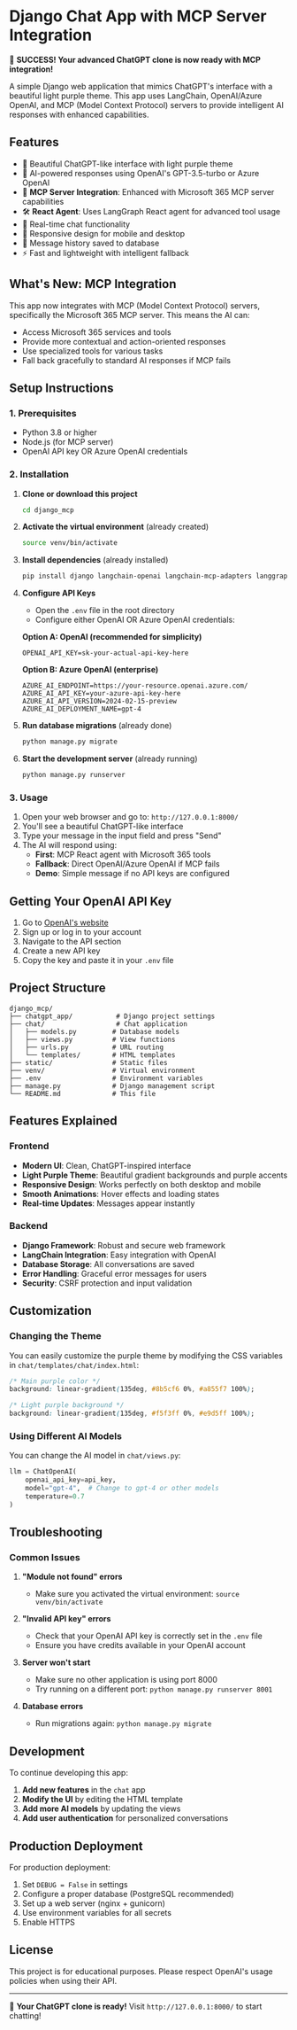 # Django Chat App with MCP Server Integration

🎉 **SUCCESS! Your advanced ChatGPT clone is now ready with MCP integration!**

A simple Django web application that mimics ChatGPT's interface with a beautiful light purple theme. This app uses LangChain, OpenAI/Azure OpenAI, and MCP (Model Context Protocol) servers to provide intelligent AI responses with enhanced capabilities.

## Features

- 🎨 Beautiful ChatGPT-like interface with light purple theme
- 🤖 AI-powered responses using OpenAI's GPT-3.5-turbo or Azure OpenAI
- 🔌 **MCP Server Integration**: Enhanced with Microsoft 365 MCP server capabilities
- 🛠️ **React Agent**: Uses LangGraph React agent for advanced tool usage
- 💬 Real-time chat functionality
- 📱 Responsive design for mobile and desktop
- 💾 Message history saved to database
- ⚡ Fast and lightweight with intelligent fallback

## What's New: MCP Integration

This app now integrates with MCP (Model Context Protocol) servers, specifically the Microsoft 365 MCP server. This means the AI can:

- Access Microsoft 365 services and tools
- Provide more contextual and action-oriented responses
- Use specialized tools for various tasks
- Fall back gracefully to standard AI responses if MCP fails

## Setup Instructions

### 1. Prerequisites
- Python 3.8 or higher
- Node.js (for MCP server)
- OpenAI API key OR Azure OpenAI credentials

### 2. Installation

1. **Clone or download this project**
   ```bash
   cd django_mcp
   ```

2. **Activate the virtual environment** (already created)
   ```bash
   source venv/bin/activate
   ```

3. **Install dependencies** (already installed)
   ```bash
   pip install django langchain-openai langchain-mcp-adapters langgraph mcp python-dotenv
   ```

4. **Configure API Keys**
   - Open the `.env` file in the root directory
   - Configure either OpenAI OR Azure OpenAI credentials:

   **Option A: OpenAI (recommended for simplicity)**
   ```
   OPENAI_API_KEY=sk-your-actual-api-key-here
   ```

   **Option B: Azure OpenAI (enterprise)**
   ```
   AZURE_AI_ENDPOINT=https://your-resource.openai.azure.com/
   AZURE_AI_API_KEY=your-azure-api-key-here
   AZURE_AI_API_VERSION=2024-02-15-preview
   AZURE_AI_DEPLOYMENT_NAME=gpt-4
   ```

5. **Run database migrations** (already done)
   ```bash
   python manage.py migrate
   ```

6. **Start the development server** (already running)
   ```bash
   python manage.py runserver
   ```

### 3. Usage

1. Open your web browser and go to: `http://127.0.0.1:8000/`
2. You'll see a beautiful ChatGPT-like interface
3. Type your message in the input field and press "Send"
4. The AI will respond using:
   - **First**: MCP React agent with Microsoft 365 tools
   - **Fallback**: Direct OpenAI/Azure OpenAI if MCP fails
   - **Demo**: Simple message if no API keys are configured

## Getting Your OpenAI API Key

1. Go to [OpenAI's website](https://platform.openai.com/)
2. Sign up or log in to your account
3. Navigate to the API section
4. Create a new API key
5. Copy the key and paste it in your `.env` file

## Project Structure

```
django_mcp/
├── chatgpt_app/           # Django project settings
├── chat/                  # Chat application
│   ├── models.py         # Database models
│   ├── views.py          # View functions
│   ├── urls.py           # URL routing
│   └── templates/        # HTML templates
├── static/               # Static files
├── venv/                 # Virtual environment
├── .env                  # Environment variables
├── manage.py             # Django management script
└── README.md             # This file
```

## Features Explained

### Frontend
- **Modern UI**: Clean, ChatGPT-inspired interface
- **Light Purple Theme**: Beautiful gradient backgrounds and purple accents
- **Responsive Design**: Works perfectly on both desktop and mobile
- **Smooth Animations**: Hover effects and loading states
- **Real-time Updates**: Messages appear instantly

### Backend
- **Django Framework**: Robust and secure web framework
- **LangChain Integration**: Easy integration with OpenAI
- **Database Storage**: All conversations are saved
- **Error Handling**: Graceful error messages for users
- **Security**: CSRF protection and input validation

## Customization

### Changing the Theme
You can easily customize the purple theme by modifying the CSS variables in `chat/templates/chat/index.html`:

```css
/* Main purple color */
background: linear-gradient(135deg, #8b5cf6 0%, #a855f7 100%);

/* Light purple background */
background: linear-gradient(135deg, #f5f3ff 0%, #e9d5ff 100%);
```

### Using Different AI Models
You can change the AI model in `chat/views.py`:

```python
llm = ChatOpenAI(
    openai_api_key=api_key,
    model="gpt-4",  # Change to gpt-4 or other models
    temperature=0.7
)
```

## Troubleshooting

### Common Issues

1. **"Module not found" errors**
   - Make sure you activated the virtual environment: `source venv/bin/activate`

2. **"Invalid API key" errors**
   - Check that your OpenAI API key is correctly set in the `.env` file
   - Ensure you have credits available in your OpenAI account

3. **Server won't start**
   - Make sure no other application is using port 8000
   - Try running on a different port: `python manage.py runserver 8001`

4. **Database errors**
   - Run migrations again: `python manage.py migrate`

## Development

To continue developing this app:

1. **Add new features** in the `chat` app
2. **Modify the UI** by editing the HTML template
3. **Add more AI models** by updating the views
4. **Add user authentication** for personalized conversations

## Production Deployment

For production deployment:

1. Set `DEBUG = False` in settings
2. Configure a proper database (PostgreSQL recommended)
3. Set up a web server (nginx + gunicorn)
4. Use environment variables for all secrets
5. Enable HTTPS

## License

This project is for educational purposes. Please respect OpenAI's usage policies when using their API.

---

🎉 **Your ChatGPT clone is ready!** Visit `http://127.0.0.1:8000/` to start chatting!
